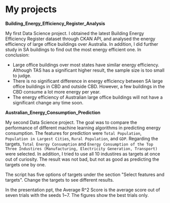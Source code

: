 # My projects


**Building_Energy_Efficiency_Register_Analysis**

My first Data Science project. I obtained the latest Building Energy Efficiency Register dataset through CKAN API, and analysed the energy efficiency of large office buildings over Australia. In addition, I did further study in SA buildings to find out the most energy efficient one.
In conclusion:
- Large office buildings over most states have similar energy efficiency. Although TAS has a significant higher result, the sample size is too small to judge.
- There is no significant difference in energy efficiency between SA large office buildings in CBD and outside CBD. However, a few buildings in the CBD consume a lot more energy per year.
- The energy efficiency of Australian large office buildings will not have a significant change any time soon.


**Australian_Energy_Consumption_Prediction**

My second Data Science project. The goal was to compare the performance of different machine learning algorithms in predicting energy consumption. The features for prediction were `Total Population`, `Population in Largest Cities`, `Rural Population`, and `GDP`. Regarding the targets, `Total Energy Consumption` and `Energy Consumption of the Top Three Industires (Manufacturing, Electricity Generation, Transport)` were selected. In addition, I tried to use all 10 industires as targets at once out of curiosity. The result was not bad, but not as good as predicting the targets one by one.

The script has five options of targets under the section "Select features and targets". Change the targets to see different results.

In the presentation ppt, the Average R^2 Score is the average score out of seven trials with the seeds 1~7. The figures show the best trials only.
